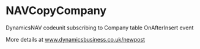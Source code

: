 # NAVCopyCompany

DynamicsNAV codeunit subscribing to Company table OnAfterInsert event

More details at www.dynamicsbusiness.co.uk/newpost
